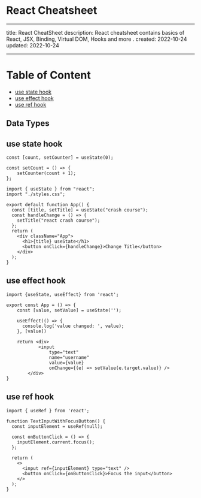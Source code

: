 # React Cheatsheet

---

title: React CheatSheet
description: React cheatsheet contains basics of React, JSX, Binding, Virtual DOM, Hooks and more .
created: 2022-10-24
updated: 2022-10-24

---

# Table of Content

- [use state hook](#use-state-hook)
- [use effect hook](#use-effect-hook)
- [use ref hook](#use-ref-hook)

## Data Types

## use state hook

```
const [count, setCounter] = useState(0);

const setCount = () => {
    setCounter(count + 1);
};
```

```
import { useState } from "react";
import "./styles.css";

export default function App() {
  const [title, setTitle] = useState("crash course");
  const handleChange = () => {
    setTitle("react crash course");
  };
  return (
    <div className="App">
      <h1>{title} useState</h1>
      <button onClick={handleChange}>Change Title</button>
    </div>
  );
}
```

## use effect hook

```
import {useState, useEffect} from 'react';

export const App = () => {
    const [value, setValue] = useState('');

    useEffect(() => {
      console.log('value changed: ', value);
    }, [value])

	return <div>
        	<input
                type="text"
                name="username"
                value={value}
                onChange={(e) => setValue(e.target.value)} />
        </div>
}
```

## use ref hook

```
import { useRef } from 'react';

function TextInputWithFocusButton() {
  const inputElement = useRef(null);

  const onButtonClick = () => {
    inputElement.current.focus();
  };

  return (
    <>
      <input ref={inputElement} type="text" />
      <button onClick={onButtonClick}>Focus the input</button>
    </>
  );
}
```
